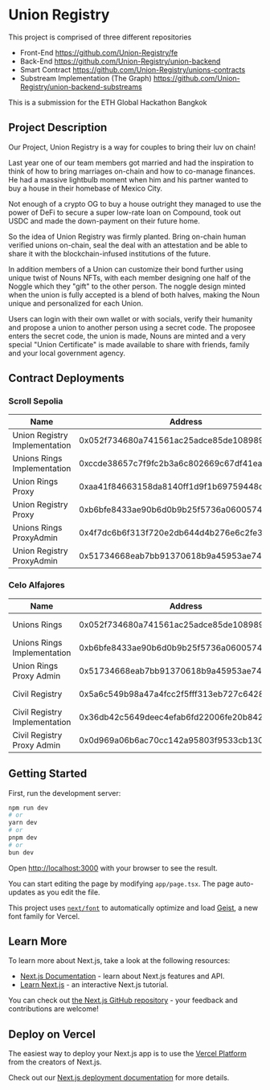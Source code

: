 # Union Registry

This project is comprised of three different repositories

- Front-End https://github.com/Union-Registry/fe
- Back-End https://github.com/Union-Registry/union-backend
- Smart Contract https://github.com/Union-Registry/unions-contracts
- Substream Implementation (The Graph) https://github.com/Union-Registry/union-backend-substreams

This is a submission for the ETH Global Hackathon Bangkok

## Project Description

Our Project, Union Registry is a way for couples to bring their luv on chain! 

Last year one of our team members got married and had the inspiration to think of how to bring marriages on-chain and how to co-manage finances. He had a massive lightbulb moment when him and his partner wanted to buy a house in their homebase of Mexico City. 

Not enough of a crypto OG to buy a house outright they managed to use the power of DeFi to secure a super low-rate loan on Compound, took out USDC and made the down-payment on their future home. 

So the idea of Union Registry was firmly planted. Bring on-chain human verified unions on-chain, seal the deal with an attestation and be able to share it with the blockchain-infused institutions of the future. 

In addition members of a Union can customize their bond further using unique twist of Nouns NFTs, with each member designing one half of the Noggle which they "gift" to the other person. The noggle design minted when the union is fully accepted is a blend of both halves, making the Noun unique and personalized for each Union.

Users can login with their own wallet or with socials, verify their humanity and propose a union to another person using a secret code. The proposee enters the secret code, the union is made, Nouns are minted and a very special "Union Certificate" is made available to share with friends, family and your local government agency.

## Contract Deployments

### Scroll Sepolia
| Name | Address | Link |
| --- | --- | --- |
| Union Registry Implementation  | 0x052f734680a741561ac25adce85de1089896b400 | https://scroll-sepolia.blockscout.com/address/0x052f734680a741561ac25adce85de1089896b400 |
| Unions Rings Implementation | 0xccde38657c7f9fc2b3a6c802669c67df41ea4ec6 | https://scroll-sepolia.blockscout.com/address/0xccde38657c7f9fc2b3a6c802669c67df41ea4ec6 |
| Union Rings Proxy | 0xaa41f84663158da8140ff1d9f1b69759448cb868 | https://scroll-sepolia.blockscout.com/address/0xaa41f84663158da8140ff1d9f1b69759448cb868 |
| Union Registry Proxy  | 0xb6bfe8433ae90b6d0b9b25f5736a0600574b642c | https://scroll-sepolia.blockscout.com/address/0xb6bfe8433ae90b6d0b9b25f5736a0600574b642c |
| Unions Rings ProxyAdmin | 0x4f7dc6b6f313f720e2db644d4b276e6c2fe3a1d2 | https://scroll-sepolia.blockscout.com/address/0x4f7dc6b6f313f720e2db644d4b276e6c2fe3a1d2 |
| Union Registry ProxyAdmin | 0x51734668eab7bb91370618b9a45953ae74268014 | https://scroll-sepolia.blockscout.com/address/0x51734668eab7bb91370618b9a45953ae74268014 |

### Celo Alfajores
| Name | Address | Link |
| --- | --- | --- |
| Unions Rings  | 0x052f734680a741561ac25adce85de1089896b400 | https://celo-alfajores.blockscout.com/address/0x052f734680A741561ac25ADCe85DE1089896B400 |
| Unions Rings Implementation | 0xb6bfe8433ae90b6d0b9b25f5736a0600574b642c | https://celo-alfajores.blockscout.com/address/0xb6bfe8433ae90b6d0b9b25f5736a0600574b642c |
| Union Rings Proxy Admin | 0x51734668eab7bb91370618b9a45953ae74268014 | https://celo-alfajores.blockscout.com/address/0x51734668eab7bb91370618b9a45953ae74268014 |
| Civil Registry  | 0x5a6c549b98a47a4fcc2f5fff313eb727c6428704 | https://celo-alfajores.blockscout.com/address/0x5a6c549b98a47a4fcc2f5fff313eb727c6428704 |
| Civil Registry Implementation | 0x36db42c5649deec4efab6fd22006fe20b8427d3d | https://celo-alfajores.blockscout.com/address/0x36db42c5649deec4efab6fd22006fe20b8427d3d |
| Civil Registry Proxy Admin | 0x0d969a06b6ac70cc142a95803f9533cb13031344 | https://celo-alfajores.blockscout.com/address/0x0d969a06b6ac70cc142a95803f9533cb13031344 |


## Getting Started

First, run the development server:

```bash
npm run dev
# or
yarn dev
# or
pnpm dev
# or
bun dev
```

Open [http://localhost:3000](http://localhost:3000) with your browser to see the result.

You can start editing the page by modifying `app/page.tsx`. The page auto-updates as you edit the file.

This project uses [`next/font`](https://nextjs.org/docs/app/building-your-application/optimizing/fonts) to automatically optimize and load [Geist](https://vercel.com/font), a new font family for Vercel.

## Learn More

To learn more about Next.js, take a look at the following resources:

- [Next.js Documentation](https://nextjs.org/docs) - learn about Next.js features and API.
- [Learn Next.js](https://nextjs.org/learn) - an interactive Next.js tutorial.

You can check out [the Next.js GitHub repository](https://github.com/vercel/next.js) - your feedback and contributions are welcome!

## Deploy on Vercel

The easiest way to deploy your Next.js app is to use the [Vercel Platform](https://vercel.com/new?utm_medium=default-template&filter=next.js&utm_source=create-next-app&utm_campaign=create-next-app-readme) from the creators of Next.js.

Check out our [Next.js deployment documentation](https://nextjs.org/docs/app/building-your-application/deploying) for more details.
